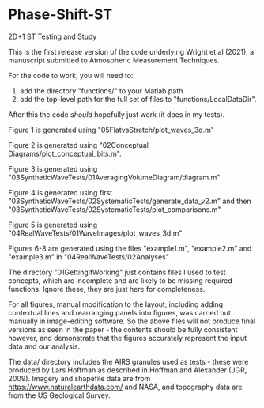 # Phase-Shift-ST
2D+1 ST Testing and Study

This is the first release version of the code underlying Wright et al (2021), a manuscript submitted to Atmospheric Measurement Techniques.


For the code to work, you will need to:
1. add the directory "functions/" to your Matlab path
2. add the top-level path for the full set of files to "functions/LocalDataDir". 

After this the code *should* hopefully just work (it does in my tests).


Figure 1 is generated using "05FlatvsStretch/plot_waves_3d.m"

Figure 2 is generated using "02Conceptual Diagrams/plot_conceptual_bits.m". 

Figure 3 is generated using "03SyntheticWaveTests/01AveragingVolumeDiagram/diagram.m"

Figure 4 is generated using first "03SyntheticWaveTests/02SystematicTests/generate_data_v2.m" and then "03SyntheticWaveTests/02SystematicTests/plot_comparisons.m"

Figure 5 is generated using "04RealWaveTests/01WaveImages/plot_waves_3d.m"

Figures 6-8 are generated using the files "example1.m", "example2.m" and "example3.m" in "04RealWaveTests/02Analyses"


The directory "01GettingItWorking" just contains files I used to test concepts, which are incomplete and are likely to be missing required functions. 
Ignore these, they are just here for completeness.



For all figures, manual modification to the layout, including adding contextual lines and rearranging panels into figures, was carried out 
manually in image-editing software. So the above files will not produce final versions as seen in the paper - the contents should be fully 
consistent however, and demonstrate that the figures accurately represent the input data and our analysis.



The data/ directory includes the AIRS granules used as tests - these were produced by Lars Hoffman as described in Hoffman and Alexander (JGR, 2009). Imagery and shapefile data are from https://www.naturalearthdata.com/ and NASA, and topography data are from the US Geological Survey.
